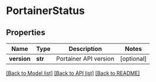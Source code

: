 # PortainerStatus

## Properties
Name | Type | Description | Notes
------------ | ------------- | ------------- | -------------
**version** | **str** | Portainer API version | [optional] 

[[Back to Model list]](../README.md#documentation-for-models) [[Back to API list]](../README.md#documentation-for-api-endpoints) [[Back to README]](../README.md)


